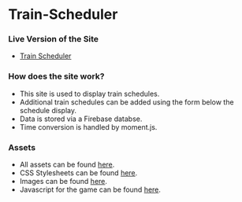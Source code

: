 # Train-Scheduler

### Live Version of the Site
* [Train Scheduler](https://mkkiyoi.github.io/Train-Scheduler)

### How does the site work?
* This site is used to display train schedules. 
* Additional train schedules can be added using the form below the schedule display.
* Data is stored via a Firebase databse. 
* Time conversion is handled by moment.js.

### Assets
* All assets can be found [here](assets).
* CSS Stylesheets can be found [here](assets/css).
* Images can be found [here](assets/images).
* Javascript for the game can be found [here](assets/js/app.js).
